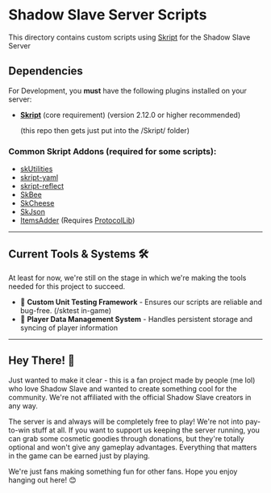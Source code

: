# Shadow Slave Server Scripts

This directory contains custom scripts using [Skript](https://github.com/SkriptLang/Skript) for the Shadow Slave Server

## Dependencies

For Development, you **must** have the following plugins installed on your server:

- **[Skript](https://github.com/SkriptLang/Skript)** (core requirement) (version 2.12.0 or higher recommended)
  
  (this repo then gets just put into the /Skript/ folder)

### Common Skript Addons (required for some scripts):
- [skUtilities](https://github.com/TPGamesNL/SkUtilities)
- [skript-yaml](https://github.com/SkriptLang/skript-yaml)
- [skript-reflect](https://github.com/TPGamesNL/skript-reflect)
- [SkBee](https://github.com/ShaneBeee/SkBee)
- [SkCheese](https://github.com/APickledCheese/SkCheese)
- [SkJson](https://github.com/Southen/SkJson)
- [ItemsAdder](https://www.spigotmc.org/resources/itemsadder.73355/) (Requires [ProtocolLib](https://www.spigotmc.org/resources/protocollib.1997/))

---

## Current Tools & Systems 🛠️
At least for now, we're still on the stage in which we're making the tools needed for this project to succeed.

- 🧪 **Custom Unit Testing Framework** - Ensures our scripts are reliable and bug-free. (/sktest in-game)
- 💾 **Player Data Management System** - Handles persistent storage and syncing of player information

---

## Hey There! 👋

Just wanted to make it clear - this is a fan project made by people (me lol) who love Shadow Slave and wanted to create something cool for the community. We're not affiliated with the official Shadow Slave creators in any way.

The server is and always will be completely free to play! We're not into pay-to-win stuff at all. If you want to support us keeping the server running, you can grab some cosmetic goodies through donations, but they're totally optional and won't give any gameplay advantages. Everything that matters in the game can be earned just by playing.

We're just fans making something fun for other fans. Hope you enjoy hanging out here! 😊
